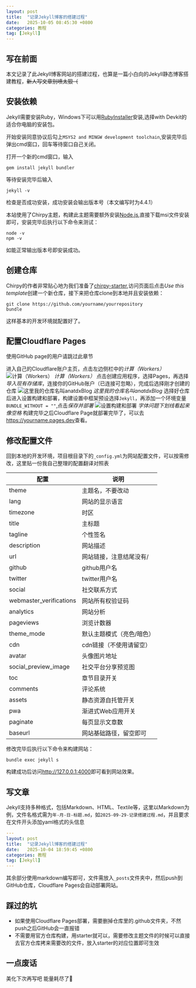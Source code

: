 ```yaml
---
layout: post
title:  "记录Jekyll博客的搭建过程"
date:   2025-10-05 08:45:30 +0800
categories: 教程
tag: [Jekyll]
---
```


## 写在前面
本文记录了此Jekyll博客网站的搭建过程，也算是一篇小白向的Jekyll静态博客搭建教程，~~新人写文章别喷太狠（~~

## 安装依赖
Jekyll需要安装Ruby，Windows下可以用[RubyInstaller](https://rubyinstaller.org/downloads/)安装,选择with Devkit的适合你电脑的安装包。

开始安装同意协议后勾上`MSYS2 and MINGW development toolchain`,安装完毕后弹出cmd窗口，回车等待窗口自己关闭。

打开一个新的cmd窗口，输入
```shell
gem install jekyll bundler
```
等待安装完毕后输入
```shell
jekyll -v
```
检查是否成功安装，成功安装会输出版本号（本文编写时为4.4.1）

本站使用了Chirpy主题，构建此主题需要额外安装[Node.js](https://nodejs.org/zh-cn/download),直接下载msi文件安装即可，安装完毕后执行以下命令来测试：
```shell
node -v
npm -v
```
如能正常输出版本号即安装成功。

## 创建仓库
Chirpy的作者非常贴心地为我们准备了[chirpy-starter](https://github.com/cotes2020/chirpy-starter/),访问页面后点击*Use this template*创建一个新仓库，接下来把仓库clone到本地并且安装依赖：
```shell
git clone https://github.com/yourname/yourrepository
bundle
```
这样基本的开发环境就配置好了。

## 配置Cloudflare Pages
使用GitHub page的用户请跳过此章节

进入自己的Cloudflare账户主页，点击左边侧栏中的*计算（Workers）*
![计算（Workers）](/assets/img/2025-09-29-记录搭建过程/计算(Workers).png)
*计算（Workers）*
点击创建应用程序，选择Pages，再选择*导入现有存储库*，连接你的GitHub账户（已连接可忽略），完成后选择刚才创建的仓库
![这里我的仓库名叫anatdxBlog](/assets/img/2025-09-29-记录搭建过程/这里我的仓库名叫anatdxBlog.png)
*这里我的仓库名叫anatdxBlog*
选择好仓库后进入设置构建和部署，构建设置中框架预设选择`Jekyll`，再添加一个环境变量`BUNDLE_WITHOUT = ""`,点击*保存并部署*
![设置构建和部署](/assets/img/2025-09-29-记录搭建过程/设置构建和部署.png)
*字体问题下划线看起来像空格*
构建完毕之后Cloudflare Page就部署完毕了，可以去<https://yourname.pages.dev>查看。

## 修改配置文件
回到本地的开发环境，项目根目录下的`_config.yml`为网站配置文件，可以按需修改，这里贴一份我自己整理的配置翻译对照表

| 配置                    | 说明                      |
| ----------------------- | ------------------------- |
| theme                   | 主题名，不要改动          |
| lang                    | 网站的显示语言            |
| timezone                | 时区                      |
| title                   | 主标题                    |
| tagline                 | 个性签名                  |
| description             | 网站描述                  |
| url                     | 网站链接，注意结尾没有/   |
| github                  | github用户名              |
| twitter                 | twitter用户名             |
| social                  | 社交联系方式              |
| webmaster_verifications | 网站所有权验证码          |
| analytics               | 网站分析                  |
| pageviews               | 浏览计数器                |
| theme_mode              | 默认主题模式（亮色/暗色） |
| cdn                     | cdn链接（不使用请留空）   |
| avatar                  | 头像图片地址              |
| social_preview_image    | 社交平台分享预览图        |
| toc                     | 章节目录开关              |
| comments                | 评论系统                  |
| assets                  | 静态资源自托管开关        |
| pwa                     | 渐进式Web应用开关         |
| paginate                | 每页显示文章数            |
| baseurl                 | 网站基础路径，留空即可    |

修改完毕后执行以下命令来构建网站：
```shell
bundle exec jekyll s
```
构建成功后访问<http://127.0.0.1:4000>即可看到网站效果。

## 写文章
Jekyll支持多种格式，包括Markdown、HTML、Textile等，这里以Markdown为例，文件名格式需为`年-月-日-标题.md`，如`2025-09-29-记录搭建过程.md`，并且要求在文件开头添加yaml格式的头信息
```yaml
---
layout: post
title:  "记录Jekyll博客的搭建过程"
date:   2025-10-04 18:59:45 +0800
categories: 教程
tag: [Jekyll]
---
```
其余部分使用markdown编写即可，文件需放入`_posts`文件夹中，然后push到GitHub仓库，Cloudflare Pages会自动部署网站。

## 踩过的坑
- 如果使用Cloudflare Pages部署，需要删掉仓库里的.github文件夹，不然push之后GitHub会一直报错
- 不需要用官方仓库构建，用starter就可以，需要修改主题文件的时候可以直接去官方仓库拷来需要改的文件，放入starter的对应位置即可生效

## 一点废话
美化下次再写吧 能量耗尽了🫠